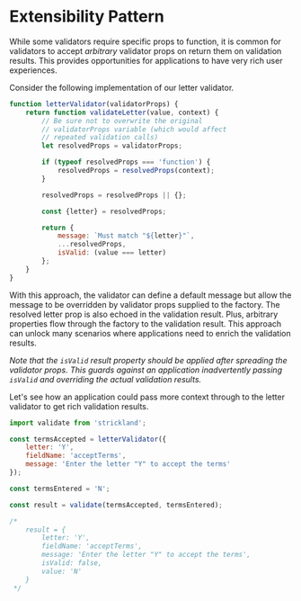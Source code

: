 # Extensibility Pattern

While some validators require specific props to function, it is common for validators to accept _arbitrary_ validator props on return them on validation results. This provides opportunities for applications to have very rich user experiences.

Consider the following implementation of our letter validator.

```jsx
function letterValidator(validatorProps) {
    return function validateLetter(value, context) {
        // Be sure not to overwrite the original
        // validatorProps variable (which would affect
        // repeated validation calls)
        let resolvedProps = validatorProps;

        if (typeof resolvedProps === 'function') {
            resolvedProps = resolvedProps(context);
        }

        resolvedProps = resolvedProps || {};

        const {letter} = resolvedProps;

        return {
            message: `Must match "${letter}"`,
            ...resolvedProps,
            isValid: (value === letter)
        };
    }
}
```

With this approach, the validator can define a default message but allow the message to be overridden by validator props supplied to the factory. The resolved letter prop is also echoed in the validation result. Plus, arbitrary properties flow through the factory to the validation result. This approach can unlock many scenarios where applications need to enrich the validation results.

_Note that the `isValid` result property should be applied after spreading the validator props. This guards against an application inadvertently passing `isValid` and overriding the actual validation results._

Let's see how an application could pass more context through to the letter validator to get rich validation results.

```jsx
import validate from 'strickland';

const termsAccepted = letterValidator({
    letter: 'Y',
    fieldName: 'acceptTerms',
    message: 'Enter the letter "Y" to accept the terms'
});

const termsEntered = 'N';

const result = validate(termsAccepted, termsEntered);

/*
    result = {
        letter: 'Y',
        fieldName: 'acceptTerms',
        message: 'Enter the letter "Y" to accept the terms',
        isValid: false,
        value: 'N'
    }
 */
```
